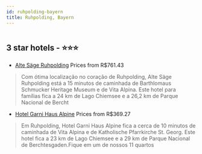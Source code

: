 ```yaml
---
id: ruhpolding-bayern
title: Ruhpolding, Bayern
---
```


<center><img src="https://i.travelapi.com/hotels/28000000/27840000/27835900/27835824/9182c31b_z.jpg" alt="" /></center>


##  3 star hotels - ⭐️⭐️⭐️

-    [Alte Säge Ruhpolding](https://www.hurb.com/br/aud/https://www.hurb.com/br/hotels/ruhpolding/alte-sage-ruhpolding-HT-C69P?cmp=18055) Prices from R$761.43
   > Com ótima localização no coração de Ruhpolding, Alte Säge Ruhpolding está a 15 minutos de caminhada de Barthlomaus Schmucker Heritage Museum e de Vita Alpina.  Este hotel para famílias fica a 24 km de Lago Chiemsee e a 26,2 km de Parque Nacional de Bercht
-    [Hotel Garni Haus Alpine](https://www.hurb.com/br/aud/https://www.hurb.com/br/hotels/ruhpolding/hotel-garni-haus-alpine-HT-9IMK?cmp=18055) Prices from R$369.27
   > Em Ruhpolding, Hotel Garni Haus Alpine fica a cerca de 10 minutos de caminhada de Vita Alpina e de Katholische Pfarrkirche St. Georg.  Este hotel fica a 23 km de Lago Chiemsee e a 29 km de Parque Nacional de Berchtesgaden.Fique em um de nossos 11 quartos 
